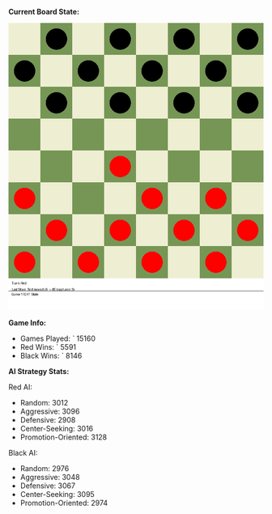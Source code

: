 
**Current Board State:**  
<!-- START_GIF -->
![Checkers Game](./checkers_game.gif)
<!-- END_GIF -->

**Game Info:**  
- Games Played: `<!-- GAMES_PLAYED --> 15160
- Red Wins: `<!-- RED_WINS --> 5591
- Black Wins: `<!-- BLACK_WINS --> 8146

<!-- AI_STATS -->
**AI Strategy Stats:**

Red AI:
- Random: 3012
- Aggressive: 3096
- Defensive: 2908
- Center-Seeking: 3016
- Promotion-Oriented: 3128

Black AI:
- Random: 2976
- Aggressive: 3048
- Defensive: 3067
- Center-Seeking: 3095
- Promotion-Oriented: 2974
